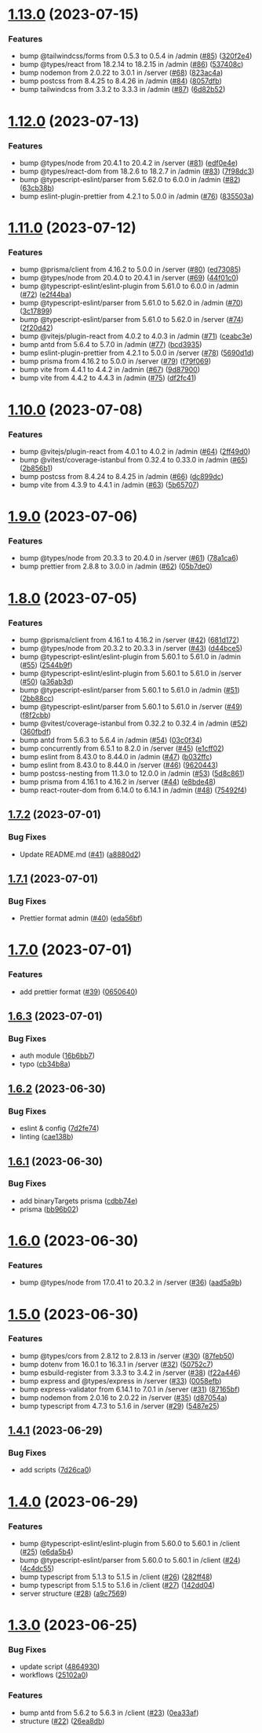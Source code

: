 # [1.13.0](https://github.com/Abdel-Monaam-Aouini/FashionHub/compare/v1.12.0...v1.13.0) (2023-07-15)


### Features

* bump @tailwindcss/forms from 0.5.3 to 0.5.4 in /admin ([#85](https://github.com/Abdel-Monaam-Aouini/FashionHub/issues/85)) ([320f2e4](https://github.com/Abdel-Monaam-Aouini/FashionHub/commit/320f2e4212d73e69ad6acee2ac0373fec5b01de1))
* bump @types/react from 18.2.14 to 18.2.15 in /admin ([#86](https://github.com/Abdel-Monaam-Aouini/FashionHub/issues/86)) ([537408c](https://github.com/Abdel-Monaam-Aouini/FashionHub/commit/537408ce5a9102f5598be6eebf53097e98cc84da))
* bump nodemon from 2.0.22 to 3.0.1 in /server ([#68](https://github.com/Abdel-Monaam-Aouini/FashionHub/issues/68)) ([823ac4a](https://github.com/Abdel-Monaam-Aouini/FashionHub/commit/823ac4a0f573ea23065f39b9a56ca9f940ae7d6d))
* bump postcss from 8.4.25 to 8.4.26 in /admin ([#84](https://github.com/Abdel-Monaam-Aouini/FashionHub/issues/84)) ([8057dfb](https://github.com/Abdel-Monaam-Aouini/FashionHub/commit/8057dfbe67d3320d9404d1ef9a5c2e4bcd96f50a))
* bump tailwindcss from 3.3.2 to 3.3.3 in /admin ([#87](https://github.com/Abdel-Monaam-Aouini/FashionHub/issues/87)) ([6d82b52](https://github.com/Abdel-Monaam-Aouini/FashionHub/commit/6d82b528bad57f4141991e78360619bece7f826f))

# [1.12.0](https://github.com/Abdel-Monaam-Aouini/FashionHub/compare/v1.11.0...v1.12.0) (2023-07-13)


### Features

* bump @types/node from 20.4.1 to 20.4.2 in /server ([#81](https://github.com/Abdel-Monaam-Aouini/FashionHub/issues/81)) ([edf0e4e](https://github.com/Abdel-Monaam-Aouini/FashionHub/commit/edf0e4e70ec33abca38af99bab30cceea2a2231c))
* bump @types/react-dom from 18.2.6 to 18.2.7 in /admin ([#83](https://github.com/Abdel-Monaam-Aouini/FashionHub/issues/83)) ([7f98dc3](https://github.com/Abdel-Monaam-Aouini/FashionHub/commit/7f98dc3339ceebdb625e5772f7067150de85c7fe))
* bump @typescript-eslint/parser from 5.62.0 to 6.0.0 in /admin ([#82](https://github.com/Abdel-Monaam-Aouini/FashionHub/issues/82)) ([63cb38b](https://github.com/Abdel-Monaam-Aouini/FashionHub/commit/63cb38bff82f10a0e57c364a8bd4420b9286f2e9))
* bump eslint-plugin-prettier from 4.2.1 to 5.0.0 in /admin ([#76](https://github.com/Abdel-Monaam-Aouini/FashionHub/issues/76)) ([835503a](https://github.com/Abdel-Monaam-Aouini/FashionHub/commit/835503ad4ce4a862541ffab162739d76db2da1b2))

# [1.11.0](https://github.com/Abdel-Monaam-Aouini/FashionHub/compare/v1.10.0...v1.11.0) (2023-07-12)


### Features

* bump @prisma/client from 4.16.2 to 5.0.0 in /server ([#80](https://github.com/Abdel-Monaam-Aouini/FashionHub/issues/80)) ([ed73085](https://github.com/Abdel-Monaam-Aouini/FashionHub/commit/ed73085b0dd7bd726ae3eff9dd0f98795063737c))
* bump @types/node from 20.4.0 to 20.4.1 in /server ([#69](https://github.com/Abdel-Monaam-Aouini/FashionHub/issues/69)) ([44f01c0](https://github.com/Abdel-Monaam-Aouini/FashionHub/commit/44f01c03d4caf7cc0a703a862f6124b93099ee2e))
* bump @typescript-eslint/eslint-plugin from 5.61.0 to 6.0.0 in /admin ([#72](https://github.com/Abdel-Monaam-Aouini/FashionHub/issues/72)) ([e2f44ba](https://github.com/Abdel-Monaam-Aouini/FashionHub/commit/e2f44badd1914f6622dc1df3c5261d31f9a14d5b))
* bump @typescript-eslint/parser from 5.61.0 to 5.62.0 in /admin ([#70](https://github.com/Abdel-Monaam-Aouini/FashionHub/issues/70)) ([3c17899](https://github.com/Abdel-Monaam-Aouini/FashionHub/commit/3c17899a12997b5697b0849ad3828ab9cb634084))
* bump @typescript-eslint/parser from 5.61.0 to 5.62.0 in /server ([#74](https://github.com/Abdel-Monaam-Aouini/FashionHub/issues/74)) ([2f20d42](https://github.com/Abdel-Monaam-Aouini/FashionHub/commit/2f20d42f0397a6cde130b58fd3ff33ab00d70ba7))
* bump @vitejs/plugin-react from 4.0.2 to 4.0.3 in /admin ([#71](https://github.com/Abdel-Monaam-Aouini/FashionHub/issues/71)) ([ceabc3e](https://github.com/Abdel-Monaam-Aouini/FashionHub/commit/ceabc3ec85616b7dab1d598237b111167973a296))
* bump antd from 5.6.4 to 5.7.0 in /admin ([#77](https://github.com/Abdel-Monaam-Aouini/FashionHub/issues/77)) ([bcd3935](https://github.com/Abdel-Monaam-Aouini/FashionHub/commit/bcd3935e29f3d0f7e179933b0fe90925ef595744))
* bump eslint-plugin-prettier from 4.2.1 to 5.0.0 in /server ([#78](https://github.com/Abdel-Monaam-Aouini/FashionHub/issues/78)) ([5690d1d](https://github.com/Abdel-Monaam-Aouini/FashionHub/commit/5690d1d3668b255d1a66c6a976fa7a204cd0dbea))
* bump prisma from 4.16.2 to 5.0.0 in /server ([#79](https://github.com/Abdel-Monaam-Aouini/FashionHub/issues/79)) ([f79f069](https://github.com/Abdel-Monaam-Aouini/FashionHub/commit/f79f0695d604614e5278b4bf553fb7964d36c9eb))
* bump vite from 4.4.1 to 4.4.2 in /admin ([#67](https://github.com/Abdel-Monaam-Aouini/FashionHub/issues/67)) ([9d87900](https://github.com/Abdel-Monaam-Aouini/FashionHub/commit/9d87900738d2c10073fd56916c81459ff9b3cfed))
* bump vite from 4.4.2 to 4.4.3 in /admin ([#75](https://github.com/Abdel-Monaam-Aouini/FashionHub/issues/75)) ([df2fc41](https://github.com/Abdel-Monaam-Aouini/FashionHub/commit/df2fc4182467d4ee1c1bd29b8ec696f07a56452c))

# [1.10.0](https://github.com/Abdel-Monaam-Aouini/FashionHub/compare/v1.9.0...v1.10.0) (2023-07-08)


### Features

* bump @vitejs/plugin-react from 4.0.1 to 4.0.2 in /admin ([#64](https://github.com/Abdel-Monaam-Aouini/FashionHub/issues/64)) ([2ff49d0](https://github.com/Abdel-Monaam-Aouini/FashionHub/commit/2ff49d0a6382dd328331621fd3d984eacc7f8792))
* bump @vitest/coverage-istanbul from 0.32.4 to 0.33.0 in /admin ([#65](https://github.com/Abdel-Monaam-Aouini/FashionHub/issues/65)) ([2b856b1](https://github.com/Abdel-Monaam-Aouini/FashionHub/commit/2b856b1886d9e32add1a30f67bb09d5d478966d4))
* bump postcss from 8.4.24 to 8.4.25 in /admin ([#66](https://github.com/Abdel-Monaam-Aouini/FashionHub/issues/66)) ([dc899dc](https://github.com/Abdel-Monaam-Aouini/FashionHub/commit/dc899dc0c628d5b3781f10362c539287e0d96d29))
* bump vite from 4.3.9 to 4.4.1 in /admin ([#63](https://github.com/Abdel-Monaam-Aouini/FashionHub/issues/63)) ([5b65707](https://github.com/Abdel-Monaam-Aouini/FashionHub/commit/5b657073a02f30560b2aae238ef3ee0ef61b9294))

# [1.9.0](https://github.com/Abdel-Monaam-Aouini/FashionHub/compare/v1.8.0...v1.9.0) (2023-07-06)


### Features

* bump @types/node from 20.3.3 to 20.4.0 in /server ([#61](https://github.com/Abdel-Monaam-Aouini/FashionHub/issues/61)) ([78a1ca6](https://github.com/Abdel-Monaam-Aouini/FashionHub/commit/78a1ca6308f4c2344589dab3203c49b72c085e0a))
* bump prettier from 2.8.8 to 3.0.0 in /admin ([#62](https://github.com/Abdel-Monaam-Aouini/FashionHub/issues/62)) ([05b7de0](https://github.com/Abdel-Monaam-Aouini/FashionHub/commit/05b7de056d6c4494f728f56252d85f2673a1a0c4))

# [1.8.0](https://github.com/Abdel-Monaam-Aouini/FashionHub/compare/v1.7.2...v1.8.0) (2023-07-05)


### Features

* bump @prisma/client from 4.16.1 to 4.16.2 in /server ([#42](https://github.com/Abdel-Monaam-Aouini/FashionHub/issues/42)) ([681d172](https://github.com/Abdel-Monaam-Aouini/FashionHub/commit/681d17238df95d0ea69b8ed09b5451b9142ed21f))
* bump @types/node from 20.3.2 to 20.3.3 in /server ([#43](https://github.com/Abdel-Monaam-Aouini/FashionHub/issues/43)) ([d44bce5](https://github.com/Abdel-Monaam-Aouini/FashionHub/commit/d44bce5e03bd925033ebad5d2dbe4833ce91e997))
* bump @typescript-eslint/eslint-plugin from 5.60.1 to 5.61.0 in /admin ([#55](https://github.com/Abdel-Monaam-Aouini/FashionHub/issues/55)) ([2544b9f](https://github.com/Abdel-Monaam-Aouini/FashionHub/commit/2544b9f178440cd39e1e5f8c8f2a5b4e19093cf5))
* bump @typescript-eslint/eslint-plugin from 5.60.1 to 5.61.0 in /server ([#50](https://github.com/Abdel-Monaam-Aouini/FashionHub/issues/50)) ([a36ab3d](https://github.com/Abdel-Monaam-Aouini/FashionHub/commit/a36ab3da24c9463773347401fc7ac505d5561b0b))
* bump @typescript-eslint/parser from 5.60.1 to 5.61.0 in /admin ([#51](https://github.com/Abdel-Monaam-Aouini/FashionHub/issues/51)) ([2bb88cc](https://github.com/Abdel-Monaam-Aouini/FashionHub/commit/2bb88cca5ed1f7c2a4423c3f63370e5eae457371))
* bump @typescript-eslint/parser from 5.60.1 to 5.61.0 in /server ([#49](https://github.com/Abdel-Monaam-Aouini/FashionHub/issues/49)) ([f8f2cbb](https://github.com/Abdel-Monaam-Aouini/FashionHub/commit/f8f2cbbeb6e2fc078aca8035d030b5774886bc8d))
* bump @vitest/coverage-istanbul from 0.32.2 to 0.32.4 in /admin ([#52](https://github.com/Abdel-Monaam-Aouini/FashionHub/issues/52)) ([360fbdf](https://github.com/Abdel-Monaam-Aouini/FashionHub/commit/360fbdf6647cec3c14279f65f4aa72a387ea7264))
* bump antd from 5.6.3 to 5.6.4 in /admin ([#54](https://github.com/Abdel-Monaam-Aouini/FashionHub/issues/54)) ([03c0f34](https://github.com/Abdel-Monaam-Aouini/FashionHub/commit/03c0f343a7e52def1d60bc876720e6dfc7cab692))
* bump concurrently from 6.5.1 to 8.2.0 in /server ([#45](https://github.com/Abdel-Monaam-Aouini/FashionHub/issues/45)) ([e1cff02](https://github.com/Abdel-Monaam-Aouini/FashionHub/commit/e1cff028cdbe9b623b2449a9026fa6ed53700499))
* bump eslint from 8.43.0 to 8.44.0 in /admin ([#47](https://github.com/Abdel-Monaam-Aouini/FashionHub/issues/47)) ([b032ffc](https://github.com/Abdel-Monaam-Aouini/FashionHub/commit/b032ffc649affa7c56f119a7ffcac5a63220ea27))
* bump eslint from 8.43.0 to 8.44.0 in /server ([#46](https://github.com/Abdel-Monaam-Aouini/FashionHub/issues/46)) ([9620443](https://github.com/Abdel-Monaam-Aouini/FashionHub/commit/9620443a2f07bf68724be277448f38940ff52e50))
* bump postcss-nesting from 11.3.0 to 12.0.0 in /admin ([#53](https://github.com/Abdel-Monaam-Aouini/FashionHub/issues/53)) ([5d8c861](https://github.com/Abdel-Monaam-Aouini/FashionHub/commit/5d8c8615a4ef61f820e2ad3424da7f73cee0f9ec))
* bump prisma from 4.16.1 to 4.16.2 in /server ([#44](https://github.com/Abdel-Monaam-Aouini/FashionHub/issues/44)) ([e8bde48](https://github.com/Abdel-Monaam-Aouini/FashionHub/commit/e8bde483c33f1ced127c42ddf6716eb5c905c7f5))
* bump react-router-dom from 6.14.0 to 6.14.1 in /admin ([#48](https://github.com/Abdel-Monaam-Aouini/FashionHub/issues/48)) ([75492f4](https://github.com/Abdel-Monaam-Aouini/FashionHub/commit/75492f4da2d51bffb94b96bbd394ffbe3d6d34a1))

## [1.7.2](https://github.com/Abdel-Monaam-Aouini/FashionHub/compare/v1.7.1...v1.7.2) (2023-07-01)


### Bug Fixes

* Update README.md ([#41](https://github.com/Abdel-Monaam-Aouini/FashionHub/issues/41)) ([a8880d2](https://github.com/Abdel-Monaam-Aouini/FashionHub/commit/a8880d2c3d328a36205c8cf44494274385c6da66))

## [1.7.1](https://github.com/Abdel-Monaam-Aouini/FashionHub/compare/v1.7.0...v1.7.1) (2023-07-01)


### Bug Fixes

* Prettier format admin ([#40](https://github.com/Abdel-Monaam-Aouini/FashionHub/issues/40)) ([eda56bf](https://github.com/Abdel-Monaam-Aouini/FashionHub/commit/eda56bfbc33abb4176cc3b1704b7ec454ab960b2))

# [1.7.0](https://github.com/Abdel-Monaam-Aouini/FashionHub/compare/v1.6.3...v1.7.0) (2023-07-01)


### Features

* add prettier format ([#39](https://github.com/Abdel-Monaam-Aouini/FashionHub/issues/39)) ([0650640](https://github.com/Abdel-Monaam-Aouini/FashionHub/commit/0650640bfac0e50ca6dbd2e632a51c35cc89b1b6))

## [1.6.3](https://github.com/Abdel-Monaam-Aouini/FashionHub/compare/v1.6.2...v1.6.3) (2023-07-01)


### Bug Fixes

* auth module ([16b6bb7](https://github.com/Abdel-Monaam-Aouini/FashionHub/commit/16b6bb74d8e0f7123d5c26857ad12604bf5ab58f))
* typo ([cb34b8a](https://github.com/Abdel-Monaam-Aouini/FashionHub/commit/cb34b8a111acc134b9d57bb9810cc8386959415c))

## [1.6.2](https://github.com/Abdel-Monaam-Aouini/FashionHub/compare/v1.6.1...v1.6.2) (2023-06-30)


### Bug Fixes

* eslint & config ([7d2fe74](https://github.com/Abdel-Monaam-Aouini/FashionHub/commit/7d2fe745a7f8b681b1745c241924b23fe853f03c))
* linting ([cae138b](https://github.com/Abdel-Monaam-Aouini/FashionHub/commit/cae138bc85c1dcf4af177fb70104f38dc2333874))

## [1.6.1](https://github.com/Abdel-Monaam-Aouini/FashionHub/compare/v1.6.0...v1.6.1) (2023-06-30)


### Bug Fixes

* add binaryTargets prisma ([cdbb74e](https://github.com/Abdel-Monaam-Aouini/FashionHub/commit/cdbb74ec97413fa54db6ad371d7df132706e7225))
* prisma ([bb96b02](https://github.com/Abdel-Monaam-Aouini/FashionHub/commit/bb96b0228dd40408b776cd08de166eb01668cf86))

# [1.6.0](https://github.com/Abdel-Monaam-Aouini/FashionHub/compare/v1.5.0...v1.6.0) (2023-06-30)


### Features

* bump @types/node from 17.0.41 to 20.3.2 in /server ([#36](https://github.com/Abdel-Monaam-Aouini/FashionHub/issues/36)) ([aad5a9b](https://github.com/Abdel-Monaam-Aouini/FashionHub/commit/aad5a9b0e78f07dff387dcc5ff6a21bc58337dca))

# [1.5.0](https://github.com/Abdel-Monaam-Aouini/FashionHub/compare/v1.4.1...v1.5.0) (2023-06-30)


### Features

* bump @types/cors from 2.8.12 to 2.8.13 in /server ([#30](https://github.com/Abdel-Monaam-Aouini/FashionHub/issues/30)) ([87feb50](https://github.com/Abdel-Monaam-Aouini/FashionHub/commit/87feb50bdaa4693bf2fbd00160dd31697031ae55))
* bump dotenv from 16.0.1 to 16.3.1 in /server ([#32](https://github.com/Abdel-Monaam-Aouini/FashionHub/issues/32)) ([50752c7](https://github.com/Abdel-Monaam-Aouini/FashionHub/commit/50752c7d6432f79a69ca0d8bd7a451e5fe9a536e))
* bump esbuild-register from 3.3.3 to 3.4.2 in /server ([#38](https://github.com/Abdel-Monaam-Aouini/FashionHub/issues/38)) ([f22a446](https://github.com/Abdel-Monaam-Aouini/FashionHub/commit/f22a446d4a137f96b6ac9545fdb3adaa28f856bb))
* bump express and @types/express in /server ([#33](https://github.com/Abdel-Monaam-Aouini/FashionHub/issues/33)) ([0058efb](https://github.com/Abdel-Monaam-Aouini/FashionHub/commit/0058efbf3f9ea30b05cf8bad6ba4e209a220e05a))
* bump express-validator from 6.14.1 to 7.0.1 in /server ([#31](https://github.com/Abdel-Monaam-Aouini/FashionHub/issues/31)) ([87165bf](https://github.com/Abdel-Monaam-Aouini/FashionHub/commit/87165bf4ddd088ad10d52577473438e72df49745))
* bump nodemon from 2.0.16 to 2.0.22 in /server ([#35](https://github.com/Abdel-Monaam-Aouini/FashionHub/issues/35)) ([d87054a](https://github.com/Abdel-Monaam-Aouini/FashionHub/commit/d87054af5677d46563b753bcf911b2c1f2058c88))
* bump typescript from 4.7.3 to 5.1.6 in /server ([#29](https://github.com/Abdel-Monaam-Aouini/FashionHub/issues/29)) ([5487e25](https://github.com/Abdel-Monaam-Aouini/FashionHub/commit/5487e25c427cb48e1aa61e2baf424d8d11c76bcb))

## [1.4.1](https://github.com/Abdel-Monaam-Aouini/FashionHub/compare/v1.4.0...v1.4.1) (2023-06-29)


### Bug Fixes

* add scripts ([7d26ca0](https://github.com/Abdel-Monaam-Aouini/FashionHub/commit/7d26ca07edb61dd852cf62d3cbf3e79dfa936685))

# [1.4.0](https://github.com/Abdel-Monaam-Aouini/FashionHub/compare/v1.3.0...v1.4.0) (2023-06-29)


### Features

* bump @typescript-eslint/eslint-plugin from 5.60.0 to 5.60.1 in /client ([#25](https://github.com/Abdel-Monaam-Aouini/FashionHub/issues/25)) ([e6da5b4](https://github.com/Abdel-Monaam-Aouini/FashionHub/commit/e6da5b471ae53e9fda1b5f88c92fe4771808dc89))
* bump @typescript-eslint/parser from 5.60.0 to 5.60.1 in /client ([#24](https://github.com/Abdel-Monaam-Aouini/FashionHub/issues/24)) ([4c4dc55](https://github.com/Abdel-Monaam-Aouini/FashionHub/commit/4c4dc55222fb75579b242a490c7048db3552f05d))
* bump typescript from 5.1.3 to 5.1.5 in /client ([#26](https://github.com/Abdel-Monaam-Aouini/FashionHub/issues/26)) ([282ff48](https://github.com/Abdel-Monaam-Aouini/FashionHub/commit/282ff480dfb111ff3a86b2cbfeec96533bb989a5))
* bump typescript from 5.1.5 to 5.1.6 in /client ([#27](https://github.com/Abdel-Monaam-Aouini/FashionHub/issues/27)) ([142dd04](https://github.com/Abdel-Monaam-Aouini/FashionHub/commit/142dd04b2d0bf9533995f5ef165d7afaa17b2116))
* server structure ([#28](https://github.com/Abdel-Monaam-Aouini/FashionHub/issues/28)) ([a9c7569](https://github.com/Abdel-Monaam-Aouini/FashionHub/commit/a9c75699f4fcc5e3e6839b75c10d2b2abacdb0f3))

# [1.3.0](https://github.com/Abdel-Monaam-Aouini/FashionHub/compare/v1.2.1...v1.3.0) (2023-06-25)


### Bug Fixes

* update script ([4864930](https://github.com/Abdel-Monaam-Aouini/FashionHub/commit/4864930ed25d98ba8d2d87502464fad08d2a37d1))
* workflows ([25102a0](https://github.com/Abdel-Monaam-Aouini/FashionHub/commit/25102a0c166f10fcd1c9d45cbe88b04b6d904d0e))


### Features

* bump antd from 5.6.2 to 5.6.3 in /client ([#23](https://github.com/Abdel-Monaam-Aouini/FashionHub/issues/23)) ([0ea33af](https://github.com/Abdel-Monaam-Aouini/FashionHub/commit/0ea33afc5c2634fbeddcc571ea8e5f11a2f134d1))
* structure ([#22](https://github.com/Abdel-Monaam-Aouini/FashionHub/issues/22)) ([26ea8db](https://github.com/Abdel-Monaam-Aouini/FashionHub/commit/26ea8dbcef2c4d6cbe4207c988ee9012558b62bc))
